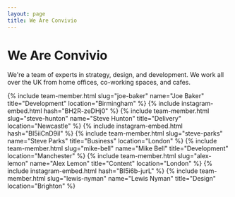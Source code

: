 ```yaml
---
layout: page
title: We Are Convivio
---
```


<div class="team__wrapper">
  <h1 class="page-heading">We Are Convivio</h1>
  <div class="team__intro">
    <p>We're a team of experts in strategy, design, and development. We work all over the UK from home offices, co-working spaces, and cafes.</p>
  </div>
  <div class="team__listing">
    <div class="team-member__listing">
      {% include team-member.html slug="joe-baker" name="Joe Baker" title="Development" location="Birmingham" %}
      {% include instagram-embed.html hash="BH2R-zeDHj0" %}
      {% include team-member.html slug="steve-hunton" name="Steve Hunton" title="Delivery" location="Newcastle" %}
      {% include instagram-embed.html hash="BI5iiCnD9il" %}
      {% include team-member.html slug="steve-parks" name="Steve Parks" title="Business" location="London" %}
      {% include team-member.html slug="mike-bell" name="Mike Bell" title="Development" location="Manchester" %}
      {% include team-member.html slug="alex-lemon" name="Alex Lemon" title="Content" location="London" %}
      {% include instagram-embed.html hash="BI5i6b-jurL" %}
      {% include team-member.html slug="lewis-nyman" name="Lewis Nyman" title="Design" location="Brighton" %}
    </div>
  </div>
</div>
